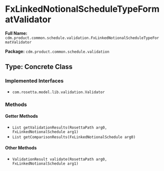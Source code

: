 # FxLinkedNotionalScheduleTypeFormatValidator

**Full Name:** `cdm.product.common.schedule.validation.FxLinkedNotionalScheduleTypeFormatValidator`

**Package:** `cdm.product.common.schedule.validation`

## Type: Concrete Class

### Implemented Interfaces

- `com.rosetta.model.lib.validation.Validator`

### Methods

#### Getter Methods

- `List getValidationResults(RosettaPath arg0, FxLinkedNotionalSchedule arg1)`
- `List getComparisonResults(FxLinkedNotionalSchedule arg0)`

#### Other Methods

- `ValidationResult validate(RosettaPath arg0, FxLinkedNotionalSchedule arg1)`


